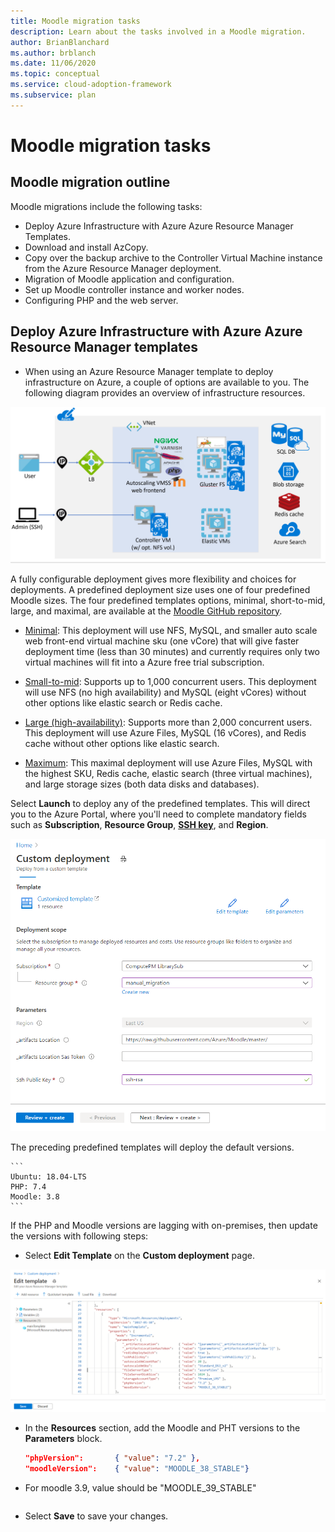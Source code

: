 ```yaml
---
title: Moodle migration tasks
description: Learn about the tasks involved in a Moodle migration.
author: BrianBlanchard
ms.author: brblanch
ms.date: 11/06/2020
ms.topic: conceptual
ms.service: cloud-adoption-framework
ms.subservice: plan
---
```


# Moodle migration tasks

## Moodle migration outline

Moodle migrations include the following tasks:
- Deploy Azure Infrastructure with Azure Azure Resource Manager Templates.
- Download and install AzCopy.
- Copy over the backup archive to the Controller Virtual Machine instance from the Azure Resource Manager deployment.
- Migration of Moodle application and configuration.
- Set up Moodle controller instance and worker nodes. 
- Configuring PHP and the web server.

## Deploy Azure Infrastructure with Azure Azure Resource Manager templates

- When using an Azure Resource Manager template to deploy infrastructure on Azure, a couple of options are available to you. The following diagram provides an overview of infrastructure resources.

![Azure infrastructure resources.](images/architecture.png)

A fully configurable deployment gives more flexibility and choices for deployments. A predefined deployment size uses one of four predefined Moodle sizes. The four predefined templates options, minimal, short-to-mid, large, and maximal, are available at the [Moodle GitHub repository](https://github.com/Azure/Moodle).

- [Minimal](https://portal.azure.com/#create/Microsoft.Template/uri/https%3A%2F%2Fraw.githubusercontent.com%2FAzure%2FMoodle%2Fmaster%2Fazuredeploy-minimal.json): This deployment will use NFS, MySQL, and smaller auto scale web front-end virtual machine sku (one vCore) that will give faster deployment time (less than 30 minutes) and currently requires only two virtual machines will fit into a Azure free trial subscription.  

- [Small-to-mid](https://portal.azure.com/#create/Microsoft.Template/uri/https%3A%2F%2Fraw.githubusercontent.com%2FAzure%2FMoodle%2Fmaster%2Fazuredeploy-small2mid-noha.json): Supports up to 1,000 concurrent users. This deployment will use NFS (no high availability) and MySQL (eight vCores) without other options like elastic search or Redis cache.  

- [Large (high-availability)](https://portal.azure.com/#create/Microsoft.Template/uri/https%3A%2F%2Fraw.githubusercontent.com%2FAzure%2FMoodle%2Fmaster%2Fazuredeploy-large-ha.json): Supports more than 2,000 concurrent users. This deployment will use Azure Files, MySQL (16 vCores), and Redis cache without other options like elastic search.  

- [Maximum](https://portal.azure.com/#create/Microsoft.Template/uri/https%3A%2F%2Fraw.githubusercontent.com%2FAzure%2FMoodle%2Fmaster%2Fazuredeploy-maximal.json): This maximal deployment will use Azure Files, MySQL with the highest SKU, Redis cache, elastic search (three virtual machines), and large storage sizes (both data disks and databases).

Select **Launch** to deploy any of the predefined templates. This will direct you to the Azure Portal, where you'll need to complete mandatory fields such as **Subscription**, **Resource Group**, [**SSH key**](https://docs.github.com/en/github/authenticating-to-github/generating-a-new-ssh-key-and-adding-it-to-the-ssh-agent), and **Region**.

![Custom deployment: Deploy from a custom template.](images/customdeployment.png)

The preceding predefined templates will deploy the default versions.

    ```
    Ubuntu: 18.04-LTS
    PHP: 7.4
    Moodle: 3.8
    ```

If the PHP and Moodle versions are lagging with on-premises, then update the versions with following steps:

- Select **Edit Template** on the **Custom deployment** page.
    
![Edit template: Edit your Azure Resource Manager template.](images/edittemplate.png)

- In the **Resources** section, add the Moodle and PHT versions to the **Parameters** block.

    ```json
    "phpVersion":       { "value": "7.2" },
    "moodleVersion":    { "value": "MOODLE_38_STABLE"}

- For moodle 3.9, value should be "MOODLE_39_STABLE"
    ```

- Select **Save** to save your changes.